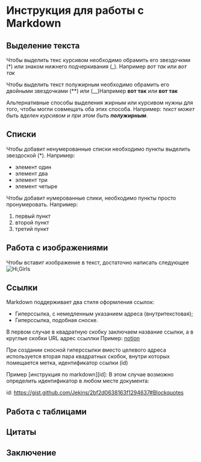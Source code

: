 # Инструкция для работы с Markdown

## Выделение текста

Чтобы выделить текс курсивом необходимо обрамить его звездочкми (*) или знаком нижнего подчеркивания (_). Например *вот так* или _вот так_

Чтобы выделить текст полужирным необходимо обрамить его двойными звездочками (**) или (__)Например **вот так** или __вот так__

Альтернативные способы выделения жирным или курсивом нужны для того, чтобы могли совмещать оба этих способа. Например: _текст может быть вделен курсивом и при этом быть **полужирным**_.

## Списки

Чтобы добавит ненумерованные списки необходимо пункты выделить звездоской (*). Например:
* элемент один
* элемент два
* элемент три
* элемент четыре

Чтобы добавит нумерованные спики, необходимо пункты просто пронумеровать. Например:
1. первый пункт
2. второй пункт
3. третий пункт

## Работа с изображениями

Чтобы вставит изображение в текст, достаточно написать следующее ![Hi,Girls](1F9A1214.jpg)


## Ссылки

Markdown поддерживает два стиля оформления ссылок:

* Гиперссылка, с немедленным указанием адреса (внутритекстовая);
* Гиперссылка, подобная сноске. 

В первом случае в квадратную скобку заключаем название ссылки, а в круглые скобки URL адрес ссыллки
 Пример: [notion](https://www.notion.so/2cfbed31e7d243ec804fa48f794273f9) 

 При создании сносной гиперссылки вместо целевого адреса используется вторая пара квадратных скобок, внутри которых помещается метка, идентификатор ссылки (id) 
 
 Пример [инструкция по markdown][id]:
 В этом случае возможно определить идентификатор в любом месте документа:

 id: https://gist.github.com/Jekins/2bf2d0638163f1294637#Blockquotes 

## Работа с таблицами

## Цитаты

## Заключение